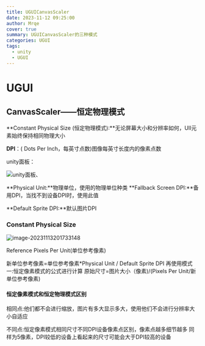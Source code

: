 ```yaml
---
title: UGUICanvasScaler
date: 2023-11-12 09:25:00
author: Mrqe
cover: true
summary: UGUICanvasScaler的三种模式
categories: UGUI
tags:
  - unity
  - UGUI
---
```


# UGUI

## CanvasScaler——恒定物理模式

**Constant Physical Size (恒定物理模式)∶**无论屏幕大小和分辨率如何，UII元素始终保持相同物理大小

**DPI**：( Dots Per Inch，每英寸点数)图像每英寸长度内的像素点数

unity面板：

![unity面板、](https://mrqe-note.oss-cn-chengdu.aliyuncs.com/PicGo/PicGoPicGoPicGoimage-20231113201132615.png)

**Physical Unit:**物理单位，使用的物理单位种类
**Fallback Screen DPI:**备用DPI，当找不到设备DPI时，使用此值

**Default Sprite DPI:**默认图片DPI

### Constant Physical Size

![image-20231113201733148](https://mrqe-note.oss-cn-chengdu.aliyuncs.com/PicGo/image-20231113201733148.png)

Reference Pixels Per Unit(单位参考像素)

新单位参考像素=单位参考像素*Physical Unit / Default Sprite DPI
再使用模式一:恒定像素模式的公式进行计算
原始尺寸=图片大小（像素)/(Pixels Per Unit/新单位参考像素)

#### 恒定像素模式和恒定物理模式区别
相同点:他们都不会进行缩放，图片有多大显示多大，使用他们不会进行分辨率大小自适应

不同点:恒定像素模式相同尺寸不同DPI设备像素点区别，像素点越多细节越多
同样为5像素，DPI较低的设备上看起来的尺寸可能会大于DPI较高的设备